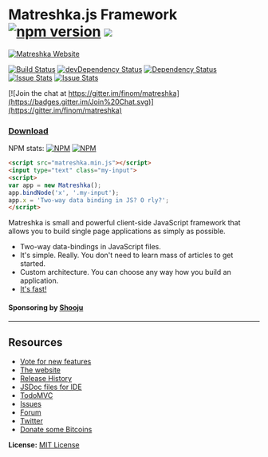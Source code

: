 # Matreshka.js Framework [![npm version](https://badge.fury.io/js/matreshka.svg)](https://badge.fury.io/js/matreshka) [![](https://img.shields.io/github/release/matreshkajs/matreshka.svg)](https://github.com/matreshkajs/matreshka)

[![Matreshka Website](http://matreshka.io/img/mk5-logo_full-vert.svg)](http://matreshka.io)

[![Build Status](https://travis-ci.org/matreshkajs/matreshka.svg)](https://travis-ci.org/matreshkajs/matreshka) [![devDependency Status](https://david-dm.org/matreshkajs/matreshka/dev-status.svg)](https://david-dm.org/matreshkajs/matreshka#info=devDependencies)
[![Dependency Status](https://david-dm.org/matreshkajs/matreshka.svg)](https://david-dm.org/matreshkajs/matreshka)
[![Issue Stats](http://issuestats.com/github/matreshkajs/matreshka/badge/pr)](http://issuestats.com/github/matreshkajs/matreshka)
[![Issue Stats](http://issuestats.com/github/matreshkajs/matreshka/badge/issue)](http://issuestats.com/github/matreshkajs/matreshka)

[![Join the chat at https://gitter.im/finom/matreshka](https://badges.gitter.im/Join%20Chat.svg)](https://gitter.im/finom/matreshka)

### [Download](https://github.com/finom/matreshka/releases)

NPM stats: [![NPM](https://img.shields.io/npm/dt/matreshka.svg)](https://www.npmjs.com/package/matreshka) [![NPM](https://img.shields.io/npm/dm/matreshka.svg)](https://www.npmjs.com/package/matreshka)

```html
<script src="matreshka.min.js"></script>
<input type="text" class="my-input">
<script>
var app = new Matreshka();
app.bindNode('x', '.my-input');
app.x = 'Two-way data binding in JS? O rly?';
</script>
```

Matreshka is small and powerful client-side JavaScript framework that allows you to build single page applications as simply as possible.

* Two-way data-bindings in JavaScript files.
* It's simple. Really. You don't need to learn mass of articles to get started.
* Custom architecture. You can choose any way how you build an application.
* [It's fast!](http://mathieuancelin.github.io/js-repaint-perfs/matreshka/index.html)

#### Sponsoring by [Shooju](http://shooju.com)

-----------------------------------

## Resources
- [Vote for new features](https://trello.com/b/E5KcQESk/matreshka-js-features)
- [The website](http://matreshka.io)
- [Release History](https://github.com/matreshkajs/matreshka/releases)
- [JSDoc files for IDE](https://github.com/matreshkajs/matreshka.io/tree/master/en/jsdoc)
- [TodoMVC](https://github.com/matreshkajs/matreshka_todomvc)
- [Issues](https://github.com/matreshkajs/matreshka/issues)
- [Forum](http://matreshka.io/forum)
- [Twitter](https://twitter.com/matreshkajs)
- [Donate some Bitcoins](https://www.coinbase.com/finom)

**License:** [MIT License](https://raw.github.com/finom/matreshka/master/LICENSE)
